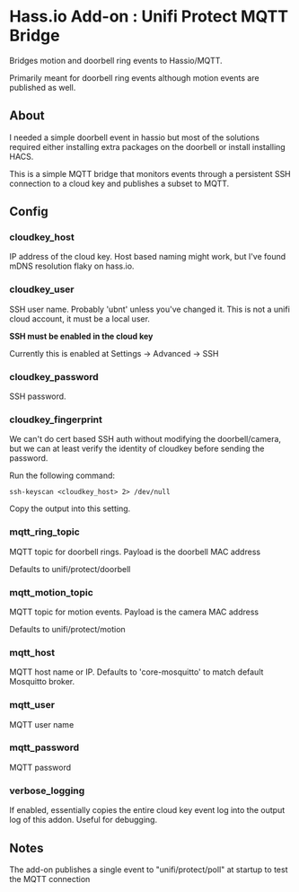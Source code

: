 # Hass.io Add-on : Unifi Protect MQTT Bridge

Bridges motion and doorbell ring events to Hassio/MQTT.

Primarily meant for doorbell ring events although motion events are published as well. 

## About

I needed a simple doorbell event in hassio but most of the solutions required either installing extra packages on the doorbell or install installing HACS.

This is a simple MQTT bridge that monitors events through a persistent SSH connection to a cloud key and publishes a subset to MQTT.

## Config

### cloudkey_host

IP address of the cloud key. Host based naming might work, but I've found mDNS resolution flaky on hass.io.

### cloudkey_user

SSH user name. Probably 'ubnt' unless you've changed it. This is not a unifi cloud account, it must be a local user.

**SSH must be enabled in the cloud key**

Currently this is enabled at Settings -> Advanced -> SSH

### cloudkey_password

SSH password.

### cloudkey_fingerprint

We can't do cert based SSH auth without modifying the doorbell/camera, but we can at least verify the identity of cloudkey before sending the password.

Run the following command:

    ssh-keyscan <cloudkey_host> 2> /dev/null

Copy the output into this setting.

### mqtt_ring_topic

MQTT topic for doorbell rings. Payload is the doorbell MAC address

Defaults to unifi/protect/doorbell

### mqtt_motion_topic

MQTT topic for motion events. Payload is the camera MAC address

Defaults to unifi/protect/motion 

### mqtt_host

MQTT host name or IP. Defaults to 'core-mosquitto' to match default Mosquitto broker. 

### mqtt_user

MQTT user name

### mqtt_password

MQTT password

### verbose_logging

If enabled, essentially copies the entire cloud key event log into the output log of this addon. Useful for debugging.

## Notes

The add-on publishes a single event to "unifi/protect/poll" at startup to test the MQTT connection